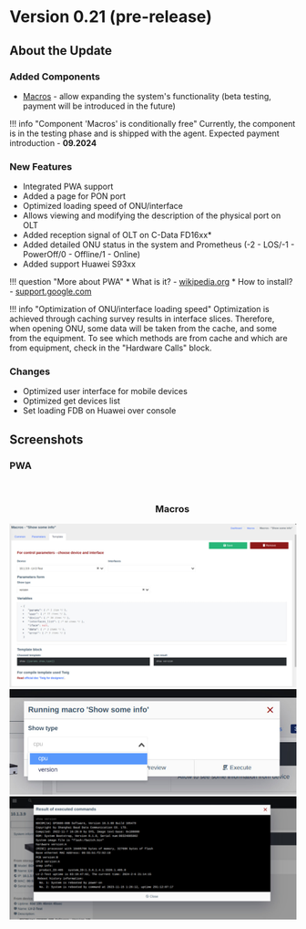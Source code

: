 # Version 0.21 (pre-release)

## About the Update

### Added Components

- [Macros](../components/macros/getting-started.md) - allow expanding the system's functionality (beta testing, payment will be introduced in the future)

!!! info "Component 'Macros' is conditionally free"
    Currently, the component is in the testing phase and is shipped with the agent.
    Expected payment introduction - **09.2024**

### New Features

- Integrated PWA support
- Added a page for PON port
- Optimized loading speed of ONU/interface
- Allows viewing and modifying the description of the physical port on OLT
- Added reception signal of OLT on C-Data FD16xx*
- Added detailed ONU status in the system and Prometheus (-2 - LOS/-1 - PowerOff/0 - Offline/1 - Online)
- Added support Huawei S93xx 


!!! question "More about PWA"
    * What is it? - [wikipedia.org](https://en.wikipedia.org/wiki/Progressive_web_application)
    * How to install? - [support.google.com](https://support.google.com/chrome/answer/9658361?hl=en&co=GENIE.Platform%3DDesktop)

!!! info "Optimization of ONU/interface loading speed"
    Optimization is achieved through caching survey results in interface slices.
    Therefore, when opening ONU, some data will be taken from the cache, and some from the equipment.
    To see which methods are from cache and which are from equipment, check in the "Hardware Calls" block.

### Changes

- Optimized user interface for mobile devices
- Optimized get devices list
- Set loading FDB on Huawei over console

## Screenshots
### PWA
<div>
<div style="width: 50%; float: left; padding: 2px"><img src="../../assets/0_21/photo_5_2024-02-08_12-12-04.jpg" alt=""></div>
<div style="width: 50%; float: left; padding: 2px"><img src="../../assets/0_21/photo_6_2024-02-08_12-12-04.jpg" alt=""></div>
<div><img src="../../assets/0_21/photo_4_2024-02-08_12-12-04.jpg" alt=""></div>
</div>


### Macros
![](../assets/0_21/photo_1_2024-02-08_12-12-04.jpg)
![](../assets/0_21/photo_3_2024-02-08_12-12-04.jpg)
![](../assets/0_21/photo_2_2024-02-08_12-12-04.jpg)
